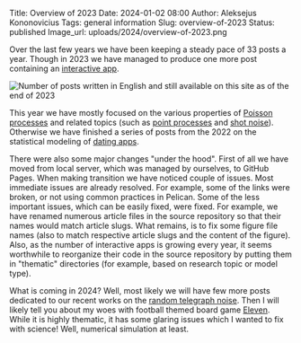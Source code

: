 Title: Overview of 2023
Date: 2024-01-02 08:00
Author: Aleksejus Kononovicius
Tags: general information
Slug: overview-of-2023
Status: published
Image_url: uploads/2024/overview-of-2023.png

Over the last few years we have been keeping a steady pace of 33 posts a
year. Though in 2023 we have managed to produce one more post containing
an [interactive app](/tag/interactive-models/).

![Number of posts written in English and still available on this site as of
the end of 2023]({static}/uploads/2024/overview-of-2023.png "The number of
posts written in English and still available on this iteration of Physics of
Risk (as of the end of 2023). The wide bars represent total number of posts
for each year since 2010, while the narrower bars represent a number of
posts containing an interactive app.")

This year we have mostly focused on the various properties of [Poisson
processes](/tag/poisson-process/) and related topics (such as [point
processes](/tag/point-process/) and [shot noise](/tag/shot-noise/)).
Otherwise we have finished a series of posts from the 2022 on the
statistical modeling of [dating apps](/tag/dating-apps-series/).

There were also some major changes "under the hood". First of all we have
moved from local server, which was managed by ourselves, to GitHub Pages.
When making transition we have noticed couple of issues. Most immediate
issues are already resolved. For example, some of the links were broken, or
not using common practices in Pelican. Some of the less important issues,
which can be easily fixed, were fixed. For example, we have renamed numerous
article files in the source repository so that their names would match
article slugs. What remains, is to fix some figure file names (also to match
respective article slugs and the content of the figure). Also, as the number
of interactive apps is growing every year, it seems worthwhile to reorganize
their code in the source repository by putting them in "thematic"
directories (for example, based on research topic or model type).

What is coming in 2024? Well, most likely we will have few more posts
dedicated to our recent works on the [random telegraph
noise](/tag/random-telegraph-noise/). Then I will likely tell you about my
woes with football themed board game
[Eleven](https://boardgamegeek.com/boardgame/329716/eleven-football-manager-board-game).
While it is highly thematic, it has some glaring issues which I wanted to
fix with science! Well, numerical simulation at least.
